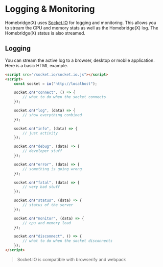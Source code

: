 # Logging & Monitoring
Homebridge(X) uses [Socket.IO](https://socket.io/) for logging and monitoring. This allows you to stream the CPU and memory stats as well as the Homebridge(X) log. The Homebridge(X) status is also streamed.

## Logging
You can stream the active log to a browser, desktop or mobile application. Here is a basic HTML example.

```html
<script src="/socket.io/socket.io.js"></script>
<script>
    const socket = io("http://localhost");

    socket.on("connect", () => {
        // what to do when the socket connects
    });

    socket.on("log", (data) => {
        // show everything conbined
    });

    socket.on("info", (data) => {
        // just activity
    });

    socket.on("debug", (data) => {
        // developer stuff
    });

    socket.on("error", (data) => {
        // something is going wrong
    });

    socket.on("fatal", (data) => {
        // very bad stuff
    });

    socket.on("status", (data) => {
        // status of the server
    });

    socket.on("monitor", (data) => {
        // cpu and memory load
    });

    socket.on("disconnect", () => {
        // what to do when the socket disconnects
    });
</script>
```

> Socket.IO is compatible with browserify and webpack
